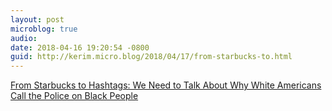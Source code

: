 ```yaml
---
layout: post
microblog: true
audio: 
date: 2018-04-16 19:20:54 -0800
guid: http://kerim.micro.blog/2018/04/17/from-starbucks-to.html
---
```

[From Starbucks to Hashtags: We Need to Talk About Why White Americans Call the Police on Black People](https://www.theroot.com/from-starbucks-to-hashtags-we-need-to-talk-about-why-w-1825284087)
